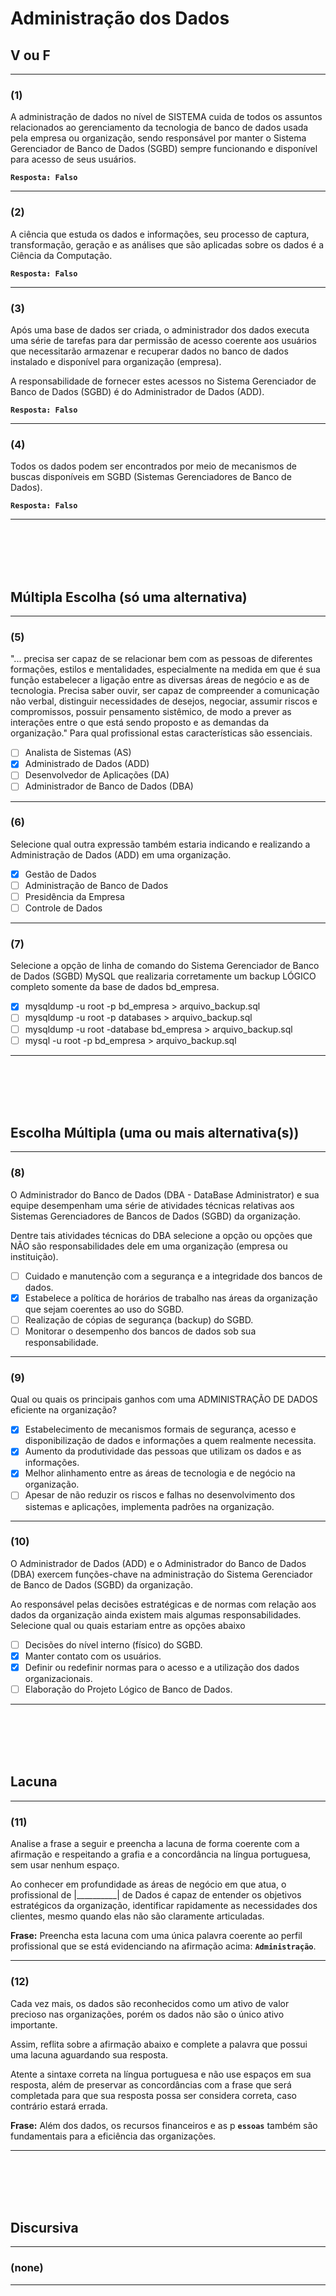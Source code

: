 # Administração dos Dados


## V ou F
--- 
### (1)
A administração de dados no nível de SISTEMA cuida de todos os assuntos relacionados ao gerenciamento da tecnologia de banco de dados usada pela empresa ou organização, sendo responsável por manter o Sistema Gerenciador de Banco de Dados (SGBD) sempre funcionando e disponível para acesso de seus usuários.

**```Resposta: Falso```**

---
### (2)
A ciência que estuda os dados e informações, seu processo de captura, transformação, geração e as análises que são aplicadas sobre os dados é a Ciência da Computação.

**```Resposta: Falso```**

---
### (3)
Após uma base de dados ser criada, o administrador dos dados executa uma série de tarefas para dar permissão de acesso coerente aos usuários que necessitarão armazenar e recuperar dados no banco de dados instalado e disponível para organização (empresa).
 
A responsabilidade de fornecer estes acessos no Sistema Gerenciador de Banco de Dados (SGBD) é do Administrador de Dados (ADD).

**```Resposta: Falso```**

---
### (4)
Todos os dados podem ser encontrados por meio de mecanismos de buscas disponíveis em SGBD (Sistemas Gerenciadores de Banco de Dados).

**```Resposta: Falso```**

---

<br/>
<br/>
<br/>
<br/>







## Múltipla Escolha (só uma alternativa)
---
### (5)
"... precisa ser capaz de se relacionar bem com as pessoas de diferentes formações, estilos e mentalidades, especialmente na medida em que é sua função estabelecer a ligação entre as diversas áreas de negócio e as de tecnologia. Precisa saber ouvir, ser capaz de compreender a comunicação não verbal, distinguir necessidades de desejos, negociar, assumir riscos e compromissos, possuir pensamento sistêmico, de modo a prever as interações entre o que está sendo proposto e as demandas da organização." Para qual profissional estas características são essenciais.

- [ ] Analista de Sistemas (AS)
- [x] Administrado de Dados (ADD)
- [ ] Desenvolvedor de Aplicações (DA)
- [ ] Administrador de Banco de Dados (DBA) 

---
### (6)
Selecione qual outra expressão também estaria indicando e realizando a Administração de Dados (ADD) em uma organização.

- [x] Gestão de Dados
- [ ] Administração de Banco de Dados
- [ ] Presidência da Empresa
- [ ] Controle de Dados

---
### (7)
Selecione a opção de linha de comando do Sistema Gerenciador de Banco de Dados (SGBD) MySQL que realizaria corretamente um backup LÓGICO completo somente da base de dados bd_empresa. 

- [x] mysqldump -u root -p bd_empresa > arquivo_backup.sql
- [ ] mysqldump -u root -p databases > arquivo_backup.sql
- [ ] mysqldump -u root -database bd_empresa > arquivo_backup.sql
- [ ] mysql -u root -p bd_empresa > arquivo_backup.sql

---

<br/>
<br/>
<br/>
<br/>







## Escolha Múltipla (uma ou mais alternativa(s))

---
### (8)
O Administrador do Banco de Dados (DBA - DataBase Administrator) e sua equipe desempenham uma série de atividades técnicas relativas aos Sistemas Gerenciadores de Bancos de Dados (SGBD) da organização.
 
Dentre tais atividades técnicas do DBA selecione a opção ou opções que NÃO são responsabilidades dele em uma organização (empresa ou instituição).  
 
- [ ] Cuidado e manutenção com a segurança e a integridade dos bancos de dados.
- [x] Estabelece a política de horários de trabalho nas áreas da organização que sejam coerentes ao uso do SGBD.
- [ ] Realização de cópias de segurança (backup) do SGBD.
- [ ] Monitorar o desempenho dos bancos de dados sob sua responsabilidade. 

---
### (9)
Qual ou quais os principais ganhos com uma ADMINISTRAÇÃO DE DADOS eficiente na organização? 

- [x] Estabelecimento de mecanismos formais de segurança, acesso e disponibilização de dados e informações a quem realmente necessita.
- [x] Aumento da produtividade das pessoas que utilizam os dados e as informações.
- [x] Melhor alinhamento entre as áreas de tecnologia e de negócio na organização.
- [ ] Apesar de não reduzir os riscos e falhas no desenvolvimento dos sistemas e aplicações, implementa padrões na organização.

---
### (10)
O Administrador de Dados (ADD) e o Administrador do Banco de Dados (DBA) exercem funções-chave na administração do Sistema Gerenciador de Banco de Dados (SGBD) da organização.
 
Ao responsável pelas decisões estratégicas e de normas com relação aos dados da organização ainda existem mais algumas responsabilidades. Selecione qual ou quais estariam entre as opções abaixo

- [ ] Decisões do nível interno (físico) do SGBD.
- [x] Manter contato com os usuários.
- [x] Definir ou redefinir normas para o acesso e a utilização dos dados organizacionais.
- [ ] Elaboração do Projeto Lógico de Banco de Dados.

---


<br/>
<br/>
<br/>
<br/>




## Lacuna
---
### (11)
Analise a frase a seguir e preencha a lacuna de forma coerente com a afirmação e respeitando a grafia e a concordância na língua portuguesa, sem usar nenhum espaço.
 
Ao conhecer em profundidade as áreas de negócio em que atua, o profissional de |__________| de Dados é capaz de entender os objetivos estratégicos da organização, identificar rapidamente as necessidades dos clientes, mesmo quando elas não são claramente articuladas.

**Frase:** 	Preencha esta lacuna com uma única palavra coerente ao perfil profissional que se está evidenciando na afirmação acima: **```Administração```**. 

---
### (12)
Cada vez mais, os dados são reconhecidos como um ativo de valor precioso nas organizações, porém os dados não são o único ativo importante.
 
Assim, reflita sobre a afirmação abaixo e complete a palavra que possui uma lacuna aguardando sua resposta.
 
Atente a sintaxe correta na língua portuguesa e não use espaços em sua resposta, além de preservar as concordâncias com a frase que será completada para que sua resposta possa ser considera correta, caso contrário estará errada. 

**Frase:** 	Além dos dados, os recursos financeiros e as p **```essoas```** também são fundamentais para a eficiência das organizações. 

---


<br/>
<br/>
<br/>
<br/>

## Discursiva

---
### (none)

---

<br/>
<br/>
<br/>
<br/>
